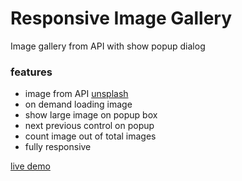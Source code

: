 # Responsive Image Gallery

Image gallery from API with show popup dialog

### features

- image from API [unsplash](https://source.unsplash.com)
- on demand loading image
- show large image on popup box
- next previous control on popup
- count image out of total images
- fully responsive

[live demo](https://muhib-dev.github.io/vanila-javascript-projects/image-gallery/)

